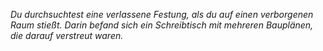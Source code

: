 _Du durchsuchtest eine verlassene Festung, als du auf einen verborgenen Raum stießt. Darin befand sich ein Schreibtisch mit mehreren Bauplänen, die darauf verstreut waren._
